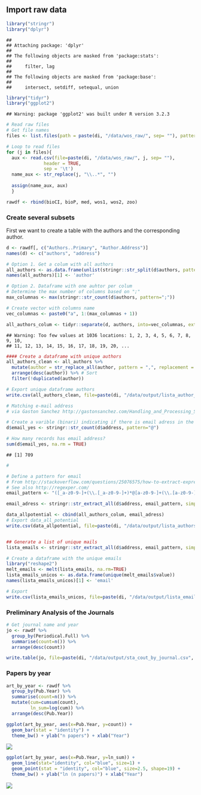 Import raw data
---------------

``` r
library("stringr") 
library("dplyr")
```

    ## 
    ## Attaching package: 'dplyr'
    ## 
    ## The following objects are masked from 'package:stats':
    ## 
    ##     filter, lag
    ## 
    ## The following objects are masked from 'package:base':
    ## 
    ##     intersect, setdiff, setequal, union

``` r
library("tidyr")
library("ggplot2")
```

    ## Warning: package 'ggplot2' was built under R version 3.2.3

``` r
# Read raw files
# Get file names
files <- list.files(path = paste(di, "/data/wos_raw/", sep= ""), pattern= "\\.txt$")

# Loop to read files 
for (j in files){ 
  aux <- read.csv(file=paste(di, "/data/wos_raw/", j, sep= ""),
              header = TRUE,
              sep = '\t')
  name_aux <- str_replace(j, "\\..*", "") 
  
  assign(name_aux, aux)
  }

rawdf <- rbind(bioCI, bioP, med, wos1, wos2, zoo)
```

### Create several subsets

First we want to create a table with the authors and the corresponding author.

``` r
d <- rawdf[, c("Authors..Primary", "Author.Address")]
names(d) <- c("authors", "address")

# Option 1. Get a colum with all authors 
all_authors <- as.data.frame(unlist(stringr::str_split(d$authors, pattern = ";")))
names(all_authors)[1] <- 'author'

# Option 2. Dataframe with one auhtor per colum 
# Determine the max number of columns based on ";"
max_columnas <- max(stringr::str_count(d$authors, pattern=";"))

# Create vector with columns name
vec_columnas <- paste0("a", 1:(max_columnas + 1))

all_authors_colum <- tidyr::separate(d, authors, into=vec_columnas, extra="merge", sep=";")
```

    ## Warning: Too few values at 1036 locations: 1, 2, 3, 4, 5, 6, 7, 8, 9, 10,
    ## 11, 12, 13, 14, 15, 16, 17, 18, 19, 20, ...

``` r
#### Create a dataframe with unique authors
all_authors_clean <- all_authors %>% 
  mutate(author = str_replace_all(author, pattern = ",", replacement = " ")) %>%  # Replace "," by " "
  arrange(desc(author)) %>% # Sort 
  filter(!duplicated(author))

# Export unique dataframe authors
write.csv(all_authors_clean, file=paste(di, "/data/output/lista_author_wos.csv", sep=""), row.names = FALSE)
```

``` r
# Matching e-mail address 
# via Gaston Sanchez http://gastonsanchez.com/Handling_and_Processing_Strings_in_R.pdf 

# Create a varible (binari) indicating if there is email adress in the Address Field
d$email_yes <- stringr::str_count(d$address, pattern="@")

# How many records has email address? 
sum(d$email_yes, na.rm = TRUE)
```

    ## [1] 709

``` r
# 

# Define a pattern for email 
# From http://stackoverflow.com/questions/25076575/how-to-extract-expression-matching-an-email-address-in-a-text-file-using-r-or-co 
# See also http://regexper.com/ 
email_pattern <- "([_a-z0-9-]+(\\.[_a-z0-9-]+)*@[a-z0-9-]+(\\.[a-z0-9-]+)*(\\.[a-z]{2,4}))"

email_adress <- stringr::str_extract_all(d$address, email_pattern, simplify = TRUE)

data_allpotential <- cbind(all_authors_colum, email_adress)
# Export data_all_potential
write.csv(data_allpotential, file=paste(di, "/data/output/lista_authors_mails_wos.csv", sep=""), row.names = FALSE)


## Generate a list of unique mails
lista_emails <- stringr::str_extract_all(d$address, email_pattern, simplify = TRUE)

# Create a dataframe with the unique emails
library("reshape2")
melt_emails <- melt(lista_emails, na.rm=TRUE)
lista_emails_unicos <- as.data.frame(unique(melt_emails$value))
names(lista_emails_unicos)[1] <- 'email'

# Export 
write.csv(lista_emails_unicos, file=paste(di, "/data/output/lista_emails_wos.csv", sep=""), row.names = FALSE)
```

### Preliminary Analysis of the Journals

``` r
# Get journal name and year
jo <- rawdf %>% 
  group_by(Periodical.Full) %>% 
  summarise(count=n()) %>%
  arrange(desc(count))

write.table(jo, file=paste(di, "/data/output/sta_cout_by_journal.csv", sep=""), row.names = FALSE)
```

### Papers by year

``` r
art_by_year <- rawdf %>% 
  group_by(Pub.Year) %>% 
  summarise(count=n()) %>%
  mutate(cum=cumsum(count),
         ln_sum=log(cum)) %>%
  arrange(desc(Pub.Year))

ggplot(art_by_year, aes(x=Pub.Year, y=count)) + 
  geom_bar(stat = "identity") + 
  theme_bw() + ylab("n papers") + xlab("Year")
```

![](cleaning_data_files/figure-markdown_github/unnamed-chunk-5-1.png)

``` r
ggplot(art_by_year, aes(x=Pub.Year, y=ln_sum)) + 
  geom_line(stat="identity", col="blue", size=1) +
  geom_point(stat = "identity", col="blue", size=2.5, shape=19) + 
  theme_bw() + ylab("ln (n papers)") + xlab("Year")
```

![](cleaning_data_files/figure-markdown_github/unnamed-chunk-5-2.png)
